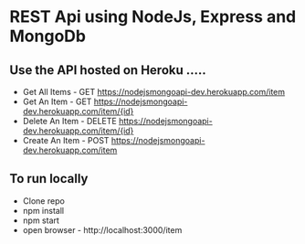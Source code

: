 # REST Api using NodeJs, Express and MongoDb

## Use the API hosted on Heroku .....

- Get All Items - GET https://nodejsmongoapi-dev.herokuapp.com/item
- Get An Item - GET https://nodejsmongoapi-dev.herokuapp.com/item/{id}
- Delete An Item - DELETE https://nodejsmongoapi-dev.herokuapp.com/item/{id}
- Create An Item - POST https://nodejsmongoapi-dev.herokuapp.com/item


## To run locally
- Clone repo
- npm install
- npm start
- open browser - http://localhost:3000/item

